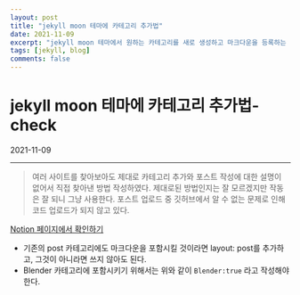 ```yaml
---
layout: post
title: "jekyll moon 테마에 카테고리 추가법"
date: 2021-11-09
excerpt: "jekyll moon 테마에서 원하는 카테고리를 새로 생성하고 마크다운을 등록하는 법 정리."
tags: [jekyll, blog]
comments: false
---
```


# jekyll moon 테마에 카테고리 추가법-check

2021-11-09

---

> 여러 사이트를 찾아보아도 제대로 카테고리 추가와 포스트 작성에 대한 설명이 없어서 직접 찾아낸 방법 작성하였다. 제대로된 방법인지는 잘 모르겠지만 작동은 잘 되니 그냥 사용한다.
> 포스트 업로드 중 깃허브에서 알 수 없는 문제로 인해 코드 업로드가 되지 않고 있다.

[Notion 페이지에서 확인하기](https://www.notion.so/Opensea-NFT-check-ef950f41f725446094acce146d5ad113)

- 기존의 post 카테고리에도 마크다운을 포함시킬 것이라면 layout: post를 추가하고, 그것이 아니라면 쓰지 않아도 된다.
- Blender 카테고리에 포함시키기 위해서는 위와 같이 `Blender:true` 라고 작성해야 한다.

